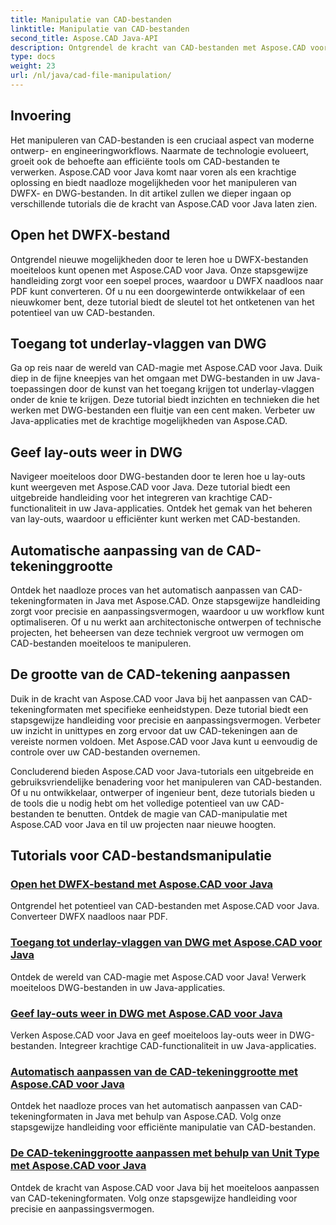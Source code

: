 ```yaml
---
title: Manipulatie van CAD-bestanden
linktitle: Manipulatie van CAD-bestanden
second_title: Aspose.CAD Java-API
description: Ontgrendel de kracht van CAD-bestanden met Aspose.CAD voor Java! Converteer DWFX naar PDF, krijg toegang tot DWG-vlaggen, lijstlay-outs en pas formaten automatisch aan met onze tutorials.
type: docs
weight: 23
url: /nl/java/cad-file-manipulation/
---
```


## Invoering

Het manipuleren van CAD-bestanden is een cruciaal aspect van moderne ontwerp- en engineeringworkflows. Naarmate de technologie evolueert, groeit ook de behoefte aan efficiënte tools om CAD-bestanden te verwerken. Aspose.CAD voor Java komt naar voren als een krachtige oplossing en biedt naadloze mogelijkheden voor het manipuleren van DWFX- en DWG-bestanden. In dit artikel zullen we dieper ingaan op verschillende tutorials die de kracht van Aspose.CAD voor Java laten zien.

## Open het DWFX-bestand

Ontgrendel nieuwe mogelijkheden door te leren hoe u DWFX-bestanden moeiteloos kunt openen met Aspose.CAD voor Java. Onze stapsgewijze handleiding zorgt voor een soepel proces, waardoor u DWFX naadloos naar PDF kunt converteren. Of u nu een doorgewinterde ontwikkelaar of een nieuwkomer bent, deze tutorial biedt de sleutel tot het ontketenen van het potentieel van uw CAD-bestanden.

## Toegang tot underlay-vlaggen van DWG

Ga op reis naar de wereld van CAD-magie met Aspose.CAD voor Java. Duik diep in de fijne kneepjes van het omgaan met DWG-bestanden in uw Java-toepassingen door de kunst van het toegang krijgen tot underlay-vlaggen onder de knie te krijgen. Deze tutorial biedt inzichten en technieken die het werken met DWG-bestanden een fluitje van een cent maken. Verbeter uw Java-applicaties met de krachtige mogelijkheden van Aspose.CAD.

## Geef lay-outs weer in DWG

Navigeer moeiteloos door DWG-bestanden door te leren hoe u lay-outs kunt weergeven met Aspose.CAD voor Java. Deze tutorial biedt een uitgebreide handleiding voor het integreren van krachtige CAD-functionaliteit in uw Java-applicaties. Ontdek het gemak van het beheren van lay-outs, waardoor u efficiënter kunt werken met CAD-bestanden.

## Automatische aanpassing van de CAD-tekeninggrootte

Ontdek het naadloze proces van het automatisch aanpassen van CAD-tekeningformaten in Java met Aspose.CAD. Onze stapsgewijze handleiding zorgt voor precisie en aanpassingsvermogen, waardoor u uw workflow kunt optimaliseren. Of u nu werkt aan architectonische ontwerpen of technische projecten, het beheersen van deze techniek vergroot uw vermogen om CAD-bestanden moeiteloos te manipuleren.

## De grootte van de CAD-tekening aanpassen

Duik in de kracht van Aspose.CAD voor Java bij het aanpassen van CAD-tekeningformaten met specifieke eenheidstypen. Deze tutorial biedt een stapsgewijze handleiding voor precisie en aanpassingsvermogen. Verbeter uw inzicht in unittypes en zorg ervoor dat uw CAD-tekeningen aan de vereiste normen voldoen. Met Aspose.CAD voor Java kunt u eenvoudig de controle over uw CAD-bestanden overnemen.

Concluderend bieden Aspose.CAD voor Java-tutorials een uitgebreide en gebruiksvriendelijke benadering voor het manipuleren van CAD-bestanden. Of u nu ontwikkelaar, ontwerper of ingenieur bent, deze tutorials bieden u de tools die u nodig hebt om het volledige potentieel van uw CAD-bestanden te benutten. Ontdek de magie van CAD-manipulatie met Aspose.CAD voor Java en til uw projecten naar nieuwe hoogten.
## Tutorials voor CAD-bestandsmanipulatie
### [Open het DWFX-bestand met Aspose.CAD voor Java](./open-dwfx-file/)
Ontgrendel het potentieel van CAD-bestanden met Aspose.CAD voor Java. Converteer DWFX naadloos naar PDF.
### [Toegang tot underlay-vlaggen van DWG met Aspose.CAD voor Java](./accessing-underlay-flags-of-dwg/)
Ontdek de wereld van CAD-magie met Aspose.CAD voor Java! Verwerk moeiteloos DWG-bestanden in uw Java-applicaties.
### [Geef lay-outs weer in DWG met Aspose.CAD voor Java](./list-layouts-in-dwg/)
Verken Aspose.CAD voor Java en geef moeiteloos lay-outs weer in DWG-bestanden. Integreer krachtige CAD-functionaliteit in uw Java-applicaties.
### [Automatisch aanpassen van de CAD-tekeninggrootte met Aspose.CAD voor Java](./auto-adjusting-cad-drawing-size/)
Ontdek het naadloze proces van het automatisch aanpassen van CAD-tekeningformaten in Java met behulp van Aspose.CAD. Volg onze stapsgewijze handleiding voor efficiënte manipulatie van CAD-bestanden.
### [De CAD-tekeninggrootte aanpassen met behulp van Unit Type met Aspose.CAD voor Java](./adjusting-cad-drawing-size-using-unit-type/)
Ontdek de kracht van Aspose.CAD voor Java bij het moeiteloos aanpassen van CAD-tekeningformaten. Volg onze stapsgewijze handleiding voor precisie en aanpassingsvermogen.